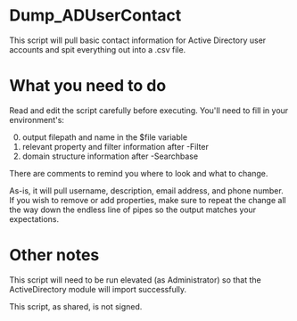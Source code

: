 # Dump_ADUserContact
This script will pull basic contact information for Active Directory user accounts and spit everything out into a .csv file.

# What you need to do
Read and edit the script carefully before executing. You'll need to fill in your environment's:

0. output filepath and name in the $file variable
1. relevant property and filter information after -Filter
2. domain structure information after -Searchbase

There are comments to remind you where to look and what to change.

As-is, it will pull username, description, email address, and phone number. If you wish to remove or add properties, make sure to repeat the change all the way down the endless line of pipes so the output matches your expectations.

# Other notes
This script will need to be run elevated (as Administrator) so that the ActiveDirectory module will import successfully.

This script, as shared, is not signed.
